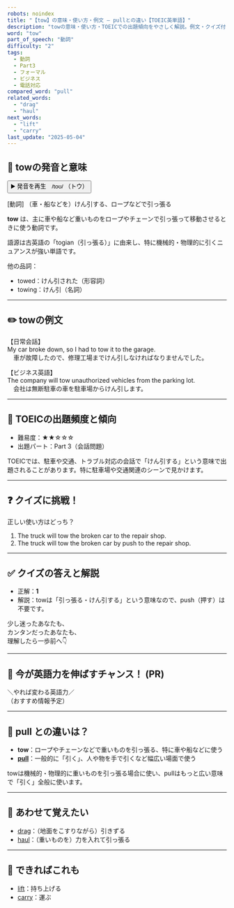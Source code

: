 ```yaml
---
robots: noindex
title: "【tow】の意味・使い方・例文 ― pullとの違い【TOEIC英単語】"
description: "towの意味・使い方・TOEICでの出題傾向をやさしく解説。例文・クイズ付きでpullとの違いもわかりやすく学べます。"
word: "tow"
part_of_speech: "動詞"
difficulty: "2"
tags:
  - 動詞
  - Part3
  - フォーマル
  - ビジネス
  - 電話対応
compared_word: "pull"
related_words:
  - "drag"
  - "haul"
next_words:
  - "lift"
  - "carry"
last_update: "2025-05-04"
---
```


## 🔰 towの発音と意味

<button class="play-audio" onclick="playTTS('tow')">
  <span class="play-audio-main">
    ▶️ 発音を再生　/toʊ/
  </span>
  <span class="play-audio-sub">
    （トウ）
  </span>
</button>

[動詞] （車・船などを）けん引する、ロープなどで引っ張る

**tow** は、主に車や船など重いものをロープやチェーンで引っ張って移動させるときに使う動詞です。

語源は古英語の「togian（引っ張る）」に由来し、特に機械的・物理的に引くニュアンスが強い単語です。

他の品詞：  
- towed：けん引された（形容詞）
- towing：けん引（名詞）

---

## ✏️ towの例文

【日常会話】  
My car broke down, so I had to tow it to the garage.  
　車が故障したので、修理工場までけん引しなければなりませんでした。

【ビジネス英語】  
The company will tow unauthorized vehicles from the parking lot.  
　会社は無断駐車の車を駐車場からけん引します。

---

## 🎯 TOEICの出題頻度と傾向

- 難易度：★★☆☆☆
- 出題パート：Part 3（会話問題）

TOEICでは、駐車や交通、トラブル対応の会話で「けん引する」という意味で出題されることがあります。特に駐車場や交通関連のシーンで見かけます。

---

## ❓ クイズに挑戦！

正しい使い方はどっち？

1. The truck will tow the broken car to the repair shop.  
2. The truck will tow the broken car by push to the repair shop.

---

## ✅ クイズの答えと解説

- 正解：**1**
- 解説：towは「引っ張る・けん引する」という意味なので、push（押す）は不要です。

少し迷ったあなたも、  
カンタンだったあなたも、  
理解したら一歩前へ👇️

---

## 🚀 今が英語力を伸ばすチャンス！ (PR)

<div class="info-center">
＼やれば変わる英語力／<br>  
（おすすめ情報予定）
</div>

---

## 🤔  pull との違いは？

- **tow**：ロープやチェーンなどで重いものを引っ張る、特に車や船などに使う
- **[pull](/word/pull)**：一般的に「引く」、人や物を手で引くなど幅広い場面で使う

towは機械的・物理的に重いものを引っ張る場合に使い、pullはもっと広い意味で「引く」全般に使います。

---

## 🧩 あわせて覚えたい

- [drag](/word/drag)：（地面をこすりながら）引きずる
- [haul](/word/haul)：（重いものを）力を入れて引っ張る

---

## 📖 できればこれも

- [lift](/word/lift)：持ち上げる
- [carry](/word/carry)：運ぶ

<!-- cvid: aid40_bid28 -->

